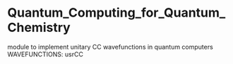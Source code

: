 # Quantum_Computing_for_Quantum_Chemistry
module to implement unitary CC wavefunctions in quantum computers
WAVEFUNCTIONS:
usrCC